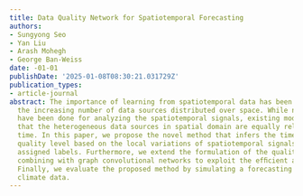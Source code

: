 ```yaml
---
title: Data Quality Network for Spatiotemporal Forecasting
authors:
- Sungyong Seo
- Yan Liu
- Arash Mohegh
- George Ban-Weiss
date: -01-01
publishDate: '2025-01-08T08:30:21.031729Z'
publication_types:
- article-journal
abstract: The importance of learning from spatiotemporal data has been growing with
  the increasing number of data sources distributed over space. While numerous studies
  have been done for analyzing the spatiotemporal signals, existing models have assumed
  that the heterogeneous data sources in spatial domain are equally reliable over
  time. In this paper, we propose the novel method that infers the time-varying data
  quality level based on the local variations of spatiotemporal signals without explicitly
  assigned labels. Furthermore, we extend the formulation of the quality level by
  combining with graph convolutional networks to exploit the efﬁcient architecture.
  Finally, we evaluate the proposed method by simulating a forecasting task with real-world
  climate data.
---
```

